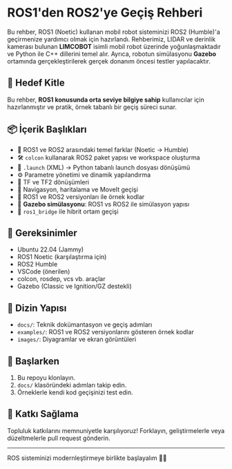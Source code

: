 # ROS1'den ROS2'ye Geçiş Rehberi

Bu rehber, ROS1 (Noetic) kullanan mobil robot sisteminizi ROS2 (Humble)'a geçirmenize yardımcı olmak için hazırlandı. Rehberimiz, LIDAR ve derinlik kamerası bulunan **LIMCOBOT** isimli mobil robot üzerinde yoğunlaşmaktadır ve Python ile C++ dillerini temel alır. Ayrıca, robotun simülasyonu **Gazebo** ortamında gerçekleştirilerek gerçek donanım öncesi testler yapılacaktır.

## 📌 Hedef Kitle
Bu rehber, **ROS1 konusunda orta seviye bilgiye sahip** kullanıcılar için hazırlanmıştır ve pratik, örnek tabanlı bir geçiş süreci sunar.

## 📦 İçerik Başlıkları

- 🔁 ROS1 ve ROS2 arasındaki temel farklar (Noetic → Humble)
- 🛠️ `colcon` kullanarak ROS2 paket yapısı ve workspace oluşturma
- 🚀 `.launch` (XML) → Python tabanlı launch dosyası dönüşümü
- ⚙️ Parametre yönetimi ve dinamik yapılandırma
- 🔄 TF ve TF2 dönüşümleri
- 📡 Navigasyon, haritalama ve MoveIt geçişi
- 🧪 ROS1 ve ROS2 versiyonları ile örnek kodlar
- 🧭 **Gazebo simülasyonu**: ROS1 vs ROS2 ile simülasyon yapısı
- 🔗 `ros1_bridge` ile hibrit ortam geçişi

## 🧰 Gereksinimler

- Ubuntu 22.04 (Jammy)
- ROS1 Noetic (karşılaştırma için)
- ROS2 Humble
- VSCode (önerilen)
- colcon, rosdep, vcs vb. araçlar
- Gazebo (Classic ve Ignition/GZ destekli)

## 📁 Dizin Yapısı

- `docs/`: Teknik dokümantasyon ve geçiş adımları
- `examples/`: ROS1 ve ROS2 versiyonlarını gösteren örnek kodlar
- `images/`: Diyagramlar ve ekran görüntüleri

## 🚀 Başlarken

1. Bu repoyu klonlayın.
2. `docs/` klasöründeki adımları takip edin.
3. Örneklerle kendi kod geçişinizi test edin.

## 🤝 Katkı Sağlama

Topluluk katkılarını memnuniyetle karşılıyoruz! Forklayın, geliştirmelerle veya düzeltmelerle pull request gönderin.

---

ROS sisteminizi modernleştirmeye birlikte başlayalım 🧠🤖
